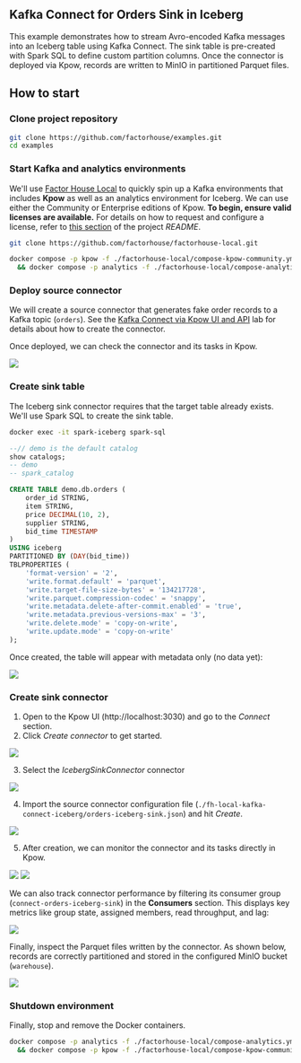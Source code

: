 ## Kafka Connect for Orders Sink in Iceberg

This example demonstrates how to stream Avro-encoded Kafka messages into an Iceberg table using Kafka Connect. The sink table is pre-created with Spark SQL to define custom partition columns. Once the connector is deployed via Kpow, records are written to MinIO in partitioned Parquet files.

## How to start

### Clone project repository

```bash
git clone https://github.com/factorhouse/examples.git
cd examples
```

### Start Kafka and analytics environments

We'll use [Factor House Local](https://github.com/factorhouse/factorhouse-local) to quickly spin up a Kafka environments that includes **Kpow** as well as an analytics environment for Iceberg. We can use either the Community or Enterprise editions of Kpow. **To begin, ensure valid licenses are available.** For details on how to request and configure a license, refer to [this section](https://github.com/factorhouse/factorhouse-local?tab=readme-ov-file#update-kpow-and-flex-licenses) of the project _README_.

```bash
git clone https://github.com/factorhouse/factorhouse-local.git

docker compose -p kpow -f ./factorhouse-local/compose-kpow-community.yml up -d \
  && docker compose -p analytics -f ./factorhouse-local/compose-analytics.yml up -d
```

### Deploy source connector

We will create a source connector that generates fake order records to a Kafka topic (`orders`). See the [Kafka Connect via Kpow UI and API](../fh-local-kafka-connect-orders/) lab for details about how to create the connector.

Once deployed, we can check the connector and its tasks in Kpow.

![](./images/kafka-connector.png)

### Create sink table

The Iceberg sink connector requires that the target table already exists. We'll use Spark SQL to create the sink table.

```bash
docker exec -it spark-iceberg spark-sql
```

```sql
--// demo is the default catalog
show catalogs;
-- demo
-- spark_catalog

CREATE TABLE demo.db.orders (
    order_id STRING,
    item STRING,
    price DECIMAL(10, 2),
    supplier STRING,
    bid_time TIMESTAMP
)
USING iceberg
PARTITIONED BY (DAY(bid_time))
TBLPROPERTIES (
    'format-version' = '2',
    'write.format.default' = 'parquet',
    'write.target-file-size-bytes' = '134217728',
    'write.parquet.compression-codec' = 'snappy',
    'write.metadata.delete-after-commit.enabled' = 'true',
    'write.metadata.previous-versions-max' = '3',
    'write.delete.mode' = 'copy-on-write',
    'write.update.mode' = 'copy-on-write'
);
```

Once created, the table will appear with metadata only (no data yet):

![](./images/sink-table-01.png)

### Create sink connector

1. Open to the Kpow UI (http://localhost:3030) and go to the _Connect_ section.
2. Click _Create connector_ to get started.

![](./images/connect-ui-01.png)

3. Select the _IcebergSinkConnector_ connector

![](./images/connect-ui-02.png)

4. Import the source connector configuration file (`./fh-local-kafka-connect-iceberg/orders-iceberg-sink.json`) and hit _Create_.

![](./images/connect-ui-03.png)

5. After creation, we can monitor the connector and its tasks directly in Kpow.

![](./images/connect-ui-04-01.png)
![](./images/connect-ui-04-02.png)

We can also track connector performance by filtering its consumer group (`connect-orders-iceberg-sink`) in the **Consumers** section. This displays key metrics like group state, assigned members, read throughput, and lag:

![](./images/consumer-group-01.png)

Finally, inspect the Parquet files written by the connector. As shown below, records are correctly partitioned and stored in the configured MinIO bucket (`warehouse`).

![](./images/minio-01.png)

### Shutdown environment

Finally, stop and remove the Docker containers.

```bash
docker compose -p analytics -f ./factorhouse-local/compose-analytics.yml down \
  && docker compose -p kpow -f ./factorhouse-local/compose-kpow-community.yml down
```
